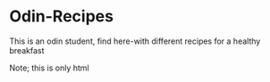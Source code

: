 # Odin-Recipes

This is an odin student, find here-with different recipes for a healthy breakfast 

Note; this is only html
